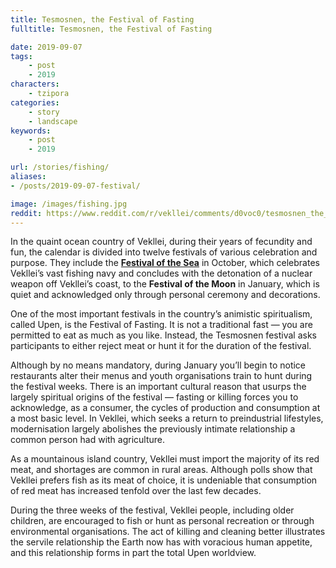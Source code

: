 ```yaml
---
title: Tesmosnen, the Festival of Fasting
fulltitle: Tesmosnen, the Festival of Fasting

date: 2019-09-07
tags:
    - post
    - 2019
characters:
    - tzipora
categories:
    - story
    - landscape
keywords:
    - post
    - 2019

url: /stories/fishing/
aliases:
- /posts/2019-09-07-festival/

image: /images/fishing.jpg
reddit: https://www.reddit.com/r/vekllei/comments/d0voc0/tesmosnen_the_festival_of_fasting/
---
```


In the quaint ocean country of Vekllei, during their years of fecundity and fun, the calendar is divided into twelve festivals of various celebration and purpose. They include the [**Festival of the Sea**](/posts/2020-06-01-fission/) in October, which celebrates Vekllei’s vast fishing navy and concludes with the detonation of a nuclear weapon off Vekllei’s coast, to the **Festival of the Moon** in January, which is quiet and acknowledged only through personal ceremony and decorations.

One of the most important festivals in the country’s animistic spiritualism, called Upen, is the Festival of Fasting. It is not a traditional fast — you are permitted to eat as much as you like. Instead, the Tesmosnen festival asks participants to either reject meat or hunt it for the duration of the festival.

Although by no means mandatory, during January you’ll begin to notice restaurants alter their menus and youth organisations train to hunt during the festival weeks. There is an important cultural reason that usurps the largely spiritual origins of the festival — fasting or killing forces you to acknowledge, as a consumer, the cycles of production and consumption at a most basic level. In Vekllei, which seeks a return to preindustrial lifestyles, modernisation largely abolishes the previously intimate relationship a common person had with agriculture.

As a mountainous island country, Vekllei must import the majority of its red meat, and shortages are common in rural areas. Although polls show that Vekllei prefers fish as its meat of choice, it is undeniable that consumption of red meat has increased tenfold over the last few decades.

During the three weeks of the festival, Vekllei people, including older children, are encouraged to fish or hunt as personal recreation or through environmental organisations. The act of killing and cleaning better illustrates the servile relationship the Earth now has with voracious human appetite, and this relationship forms in part the total Upen worldview.
